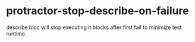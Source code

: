 # protractor-stop-describe-on-failure
describe bloc will stop executing it blocks after first fail to minimize test runtime.
